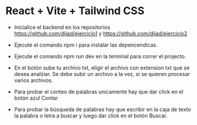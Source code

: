 # React + Vite + Tailwind CSS
* Inicialice el backend en los repositorios https://github.com/dijad/ejercicio1 y https://github.com/dijad/ejercicio2
* Ejecute el comando npm i para instalar las depencendicas.
* Ejecute el comando npm run dev en la terminal para correr el projecto.

* En el botón sube tu archivo txt, eligir el archivo con extension txt que se desea analziar. Se debe subir un archivo a la vez, si se quieren procesar varios archivos.
* Para probar el conteo de palabras unicamente hay que dar click en el botón azul Contar
* Para probar la búsqueda de palabras hay que escribir en la caja de texto la palabra o letra a buscar y luego dar click en el botón Buscar.




